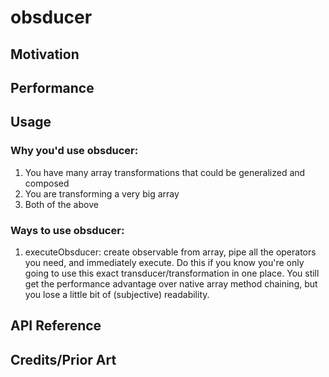 # obsducer

## Motivation

## Performance

## Usage

### Why you'd use obsducer:
1) You have many array transformations that could be generalized and composed 
2) You are transforming a very big array
3) Both of the above

### Ways to use obsducer: 

1) executeObsducer: create observable from array, pipe all the operators you need, and immediately execute. Do this if you know you're only going to use this exact transducer/transformation in one place. You still get the performance advantage over native array method chaining, but you lose a little bit of (subjective) readability.

## API Reference

## Credits/Prior Art
